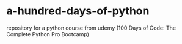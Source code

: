 # a-hundred-days-of-python
repository for a python course from udemy (100 Days of Code: The Complete Python Pro Bootcamp)
